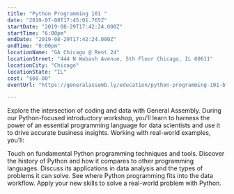 ```yaml
---
title: "Python Programming 101 "
date: "2019-07-08T17:45:01.765Z"
startDate: "2019-08-29T17:42:24.000Z"
startTime: "6:00pm"
endDate: "2019-08-29T17:42:24.000Z"
endTime: "8:00pm"
locationName: "GA Chicago @ Rent 24"
locationStreet: "444 N Wabash Avenue, 5th Floor Chicago, IL 60611"
locationCity: "Chicago"
locationState: "IL"
cost: "$60.00"
eventUrl: "https://generalassemb.ly/education/python-programming-101-bff0bffa-d047-44d2-83c6-ce9f3e93794c/chicago/79727"

---
```


Explore the intersection of coding and data with General Assembly. During our Python-focused introductory workshop, you’ll learn to harness the power of an essential programming language for data scientists and use it to drive accurate business insights. Working with real-world examples, you’ll:

Touch on fundamental Python programming techniques and tools.
Discover the history of Python and how it compares to other programming languages.
Discuss its applications in data analysis and the types of problems it can solve.
See where Python programming fits into the data workflow.
Apply your new skills to solve a real-world problem with Python.

